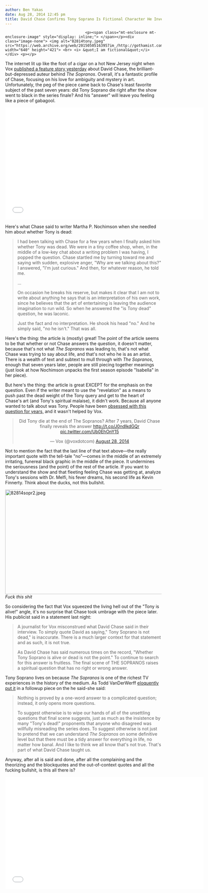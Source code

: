 ```yaml
---
author: Ben Yakas
date: Aug 28, 2014 12:45 pm
title: David Chase Confirms Tony Soprano Is Fictional Character He Invented
---
```


	
										<p><span class="mt-enclosure mt-enclosure-image" style="display: inline;"> </span></p><div class="image-none"> <img alt="82814tony.jpeg" src="https://web.archive.org/web/20150505163957im_/http://gothamist.com/attachments/byakas/82814tony.jpeg" width="640" height="421"> <br> <i> &quot;I am fictional&quot;</i></div> <p></p>

<p>The internet lit up like the foot of a cigar on a hot New Jersey night when Vox <a href="https://web.archive.org/web/20150505163957/http://www.vox.com/2014/8/27/6006139/did-tony-die-at-the-end-of-the-sopranos">published a feature story yesterday</a> about David Chase, the brilliant-but-depressed auteur behind <em>The Sopranos</em>. Overall, it&apos;s a fantastic profile of Chase, focusing on his love for ambiguity and mystery in art. Unfortunately, the peg of the piece came back to Chase&apos;s least favorite subject of the past seven years: did Tony Soprano die right after the show went to black in the series finale? And his &quot;answer&quot; will leave you feeling like a piece of gabagool.</p>

<p><iframe width="640" height="360" src="//web.archive.org/web/20150505163957if_/http://www.youtube.com/embed/N5fmz5XdGq4" frameborder="0" allowfullscreen></iframe></p>

<p>Here&apos;s what Chase said to writer Martha P. Nochimson when she needled him about whether Tony is dead:</p>

<blockquote>I had been talking with Chase for a few years when I finally asked him whether Tony was dead. We were in a tiny coffee shop, when, in the middle of a low-key chat about a writing problem I was having, I popped the question. Chase startled me by turning toward me and saying with sudden, explosive anger, &quot;Why are we talking about this?&quot; I answered, &quot;I&apos;m just curious.&quot; And then, for whatever reason, he told me.

<p>...</p>

<p>On occasion he breaks his reserve, but makes it clear that I am not to write about anything he says that is an interpretation of his own work, since he believes that the art of entertaining is leaving the audience imagination to run wild. So when he answered the &quot;is Tony dead&quot; question, he was laconic. </p>

<p>Just the fact and no interpretation. He shook his head &quot;no.&quot; And he simply said, &quot;no he isn&apos;t.&quot; That was all.</p></blockquote><p></p>

<p>Here&apos;s the thing: the article is (mostly) great! The point of the article seems to be that whether or not Chase answers the question, it doesn&apos;t matter, because that&apos;s not what <em>The Sopranos</em> was leading to, that&apos;s not what Chase was trying to say about life, and that&apos;s not who he is as an artist. There is a wealth of text and subtext to mull through with <em>The Sopranos</em>, enough that seven years later, people are still piecing together meanings (just look at how Nochimson unpacks the first season episode &quot;Isabella&quot; in her piece).</p>

<p>But here&apos;s the thing: the article is great EXCEPT for the emphasis on the question. Even if the writer meant to use the &quot;revelation&quot; as a means to push past the dead weight of the Tony query and get to the heart of Chase&apos;s art (and Tony&apos;s spiritual malaise), it didn&apos;t work. Because all anyone wanted to talk about was Tony. People have been <a href="https://web.archive.org/web/20150505163957/http://masterofsopranos.wordpress.com/">obsessed with this question for years,</a> and it wasn&apos;t helped by Vox.</p>

<center><blockquote class="twitter-tweet" lang="en"><p>Did Tony die at the end of The Sopranos? After 7 years, David Chase finally reveals the answer <a href="https://web.archive.org/web/20150505163957/http://t.co/J0ndIkdGQr">http://t.co/J0ndIkdGQr</a> <a href="https://web.archive.org/web/20150505163957/http://t.co/Ub0EhOnY15">pic.twitter.com/Ub0EhOnY15</a></p>&#x2014; Vox (@voxdotcom) <a href="https://web.archive.org/web/20150505163957/https://twitter.com/voxdotcom/statuses/504784182455697408">August 28, 2014</a></blockquote>
<script async src="//web.archive.org/web/20150505163957js_/http://platform.twitter.com/widgets.js" charset="utf-8"></script></center>

<p>Not to mention the fact that the last line of that text above&#x2014;the really important quote with the tell-tale &quot;no&quot;&#x2014;comes in the middle of an extremely irritating, funereal black graphic in the middle of the piece. It undermines the seriousness (and the point) of the rest of the article. If you want to understand the show and that fleeting feeling Chase was getting at, analyze Tony&apos;s sessions with Dr. Melfi, his fever dreams, his second life as Kevin Finnerty. Think about the ducks, not this bullshit.</p>

<p><span class="mt-enclosure mt-enclosure-image" style="display: inline;"> </span></p><div class="image-none"> <img alt="82814sopr2.jpeg" src="https://web.archive.org/web/20150505163957im_/http://gothamist.com/attachments/byakas/82814sopr2.jpeg" width="640" height="336"> <br> <i> Fuck this shit</i></div> <p></p>

<p>So considering the fact that Vox squeezed the living hell out of the &quot;Tony is alive!&quot; angle, it&apos;s no surprise that Chase took umbrage with the piece later. His publicist said in a statement last night:</p>

<blockquote>A journalist for Vox misconstrued what David Chase said in their interview. To simply quote David as saying,&quot; Tony Soprano is not dead,&quot; is inaccurate. There is a much larger context for that statement and as such, it is not true.

<p>As David Chase has said numerous times on the record, &quot;Whether Tony Soprano is alive or dead is not the point.&quot; To continue to search for this answer is fruitless. The final scene of THE SOPRANOS raises a spiritual question that has no right or wrong answer.</p></blockquote><p></p>

<p>Tony Soprano lives on because <em>The Sopranos</em> is one of the richest TV experiences in the history of the medium. As Todd VanDerWerff <a href="https://web.archive.org/web/20150505163957/http://www.vox.com/2014/8/27/6076621/david-chase-responds-to-our-sopranos-piece">eloquently put it</a> in a followup piece on the he said-she said:</p>

<blockquote>Nothing is proved by a one-word answer to a complicated question; instead, it only opens more questions.

<p>To suggest otherwise is to wipe our hands of all of the unsettling questions that final scene suggests, just as much as the insistence by many &quot;Tony&apos;s dead!&quot; proponents that anyone who disagreed was willfully misreading the series does. To suggest otherwise is not just to pretend that we can understand <em>The Sopranos</em> on some definitive level but that there must be a tidy answer for everything in life, no matter how banal. And I like to think we all know that&apos;s not true. That&apos;s part of what David Chase taught us.</p></blockquote><p></p>

<p>Anyway, after all is said and done, after all the complaining and the theorizing and the blockquotes and the out-of-context quotes and all the fucking bullshit, is this all there is?</p>

<p><iframe width="640" height="360" src="//web.archive.org/web/20150505163957if_/http://www.youtube.com/embed/tPxSLXTWy-E" frameborder="0" allowfullscreen></iframe></p>					
										
									
				